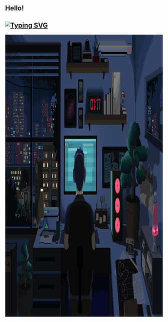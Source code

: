 ## Hello!
[![Typing SVG](https://readme-typing-svg.demolab.com?font=Fira+Code&pause=1000&color=1ABC9C&width=435&lines=I'm+Sameeran+Shinde;Undergrad+Student+In+IT)](https://git.io/typing-svg)
----------------------------------------------------------------------------------------------------------------------------------------------------------

<img src="code.gif" height="900" width="1000" frameborder="0" margin="center" scrolling="no"></img>



